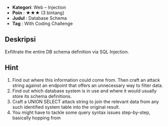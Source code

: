 - **Kategori**: Web – Injection  
- **Poin**    : ★★★ (3 bintang)  
- **Judul**   : Database Schema  
- **Tag**     : With Coding Challenge  

## Deskripsi 
Exfiltrate the entire DB schema definition via SQL Injection.

## Hint 
1. Find out where this information could come from. Then craft an attack string against an endpoint that offers an unnecessary way to filter data.  
2. Find out which database system is in use and where it would usually store its schema definitions.  
3. Craft a UNION SELECT attack string to join the relevant data from any such identified system table into the original result.  
4. You might have to tackle some query syntax issues step-by-step, basically hopping from  
